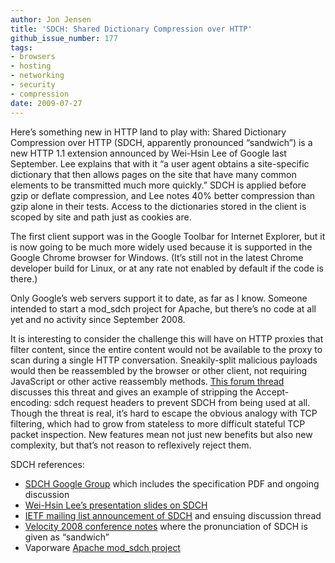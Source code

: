 ```yaml
---
author: Jon Jensen
title: 'SDCH: Shared Dictionary Compression over HTTP'
github_issue_number: 177
tags:
- browsers
- hosting
- networking
- security
- compression
date: 2009-07-27
---
```


Here’s something new in HTTP land to play with: Shared Dictionary Compression over HTTP (SDCH, apparently pronounced “sandwich”) is a new HTTP 1.1 extension announced by Wei-Hsin Lee of Google last September. Lee explains that with it “a user agent obtains a site-specific dictionary that then allows pages on the site that have many common elements to be transmitted much more quickly.” SDCH is applied before gzip or deflate compression, and Lee notes 40% better compression than gzip alone in their tests. Access to the dictionaries stored in the client is scoped by site and path just as cookies are.

The first client support was in the Google Toolbar for Internet Explorer, but it is now going to be much more widely used because it is supported in the Google Chrome browser for Windows. (It’s still not in the latest Chrome developer build for Linux, or at any rate not enabled by default if the code is there.)

Only Google’s web servers support it to date, as far as I know. Someone intended to start a mod_sdch project for Apache, but there’s no code at all yet and no activity since September 2008.

It is interesting to consider the challenge this will have on HTTP proxies that filter content, since the entire content would not be available to the proxy to scan during a single HTTP conversation. Sneakily-split malicious payloads would then be reassembled by the browser or other client, not requiring JavaScript or other active reassembly methods. [This forum thread](http://prxbx.com/forums/showthread.php?tid=1379&pid=12519) discusses this threat and gives an example of stripping the Accept-encoding: sdch request headers to prevent SDCH from being used at all. Though the threat is real, it’s hard to escape the obvious analogy with TCP filtering, which had to grow from stateless to more difficult stateful TCP packet inspection. New features mean not just new benefits but also new complexity, but that’s not reason to reflexively reject them.

SDCH references:

- [SDCH Google Group](https://groups.google.com/forum/#!forum/SDCH) which includes the specification PDF and ongoing discussion
- [Wei-Hsin Lee’s presentation slides on SDCH](http://assets.en.oreilly.com/1/event/7/Shared%20Dictionary%20Compression%20Over%20HTTP%20Presentation.ppt)
- [IETF mailing list announcement of SDCH](https://lists.w3.org/Archives/Public/ietf-http-wg/2008JulSep/0441.html) and ensuing discussion thread
- [Velocity 2008 conference notes](http://www.webadminblog.com/index.php/2008/06/24/the-velocity-2008-conference-experience-part-vi/) where the pronunciation of SDCH is given as “sandwich”
- Vaporware [Apache mod_sdch project](https://code.google.com/archive/p/mod-sdch/)
